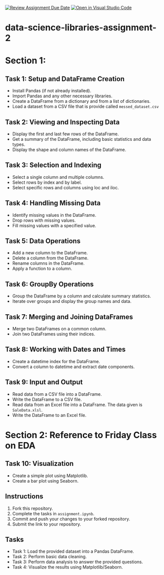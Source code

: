 [![Review Assignment Due Date](https://classroom.github.com/assets/deadline-readme-button-22041afd0340ce965d47ae6ef1cefeee28c7c493a6346c4f15d667ab976d596c.svg)](https://classroom.github.com/a/ldMbeWpo)
[![Open in Visual Studio Code](https://classroom.github.com/assets/open-in-vscode-2e0aaae1b6195c2367325f4f02e2d04e9abb55f0b24a779b69b11b9e10269abc.svg)](https://classroom.github.com/online_ide?assignment_repo_id=15375783&assignment_repo_type=AssignmentRepo)
# data-science-libraries-assignment-2

# Section 1:
## Task 1: Setup and DataFrame Creation
- Install Pandas (if not already installed).
- Import Pandas and any other necessary libraries.
- Create a DataFrame from a dictionary and from a list of dictionaries.
- Load a dataset from a CSV file that is provide called `messed_dataset.csv`


## Task 2: Viewing and Inspecting Data
- Display the first and last few rows of the DataFrame.
- Get a summary of the DataFrame, including basic statistics and data types.
- Display the shape and column names of the DataFrame.


## Task 3: Selection and Indexing
- Select a single column and multiple columns.
- Select rows by index and by label.
- Select specific rows and columns using loc and iloc.


## Task 4: Handling Missing Data
- Identify missing values in the DataFrame.
- Drop rows with missing values.
- Fill missing values with a specified value.



## Task 5: Data Operations
- Add a new column to the DataFrame.
- Delete a column from the DataFrame.
- Rename columns in the DataFrame.
- Apply a function to a column.


## Task 6: GroupBy Operations
- Group the DataFrame by a column and calculate summary statistics.
- Iterate over groups and display the group names and data.


## Task 7: Merging and Joining DataFrames
- Merge two DataFrames on a common column.
- Join two DataFrames using their indices.


## Task 8: Working with Dates and Times
- Create a datetime index for the DataFrame.
- Convert a column to datetime and extract date components.


## Task 9: Input and Output
- Read data from a CSV file into a DataFrame.
- Write the DataFrame to a CSV file.
- Read data from an Excel file into a DataFrame. The data given is `SaleData.xlsl`.
- Write the DataFrame to an Excel file.

# Section 2: Reference to Friday Class on EDA
## Task 10: Visualization
- Create a simple plot using Matplotlib.
- Create a bar plot using Seaborn.


## Instructions
1. Fork this repository.
2. Complete the tasks in `assignment.ipynb`.
3. Commit and push your changes to your forked repository.
4. Submit the link to your repository.

## Tasks
- Task 1: Load the provided dataset into a Pandas DataFrame.
- Task 2: Perform basic data cleaning.
- Task 3: Perform data analysis to answer the provided questions.
- Task 4: Visualize the results using Matplotlib/Seaborn.


